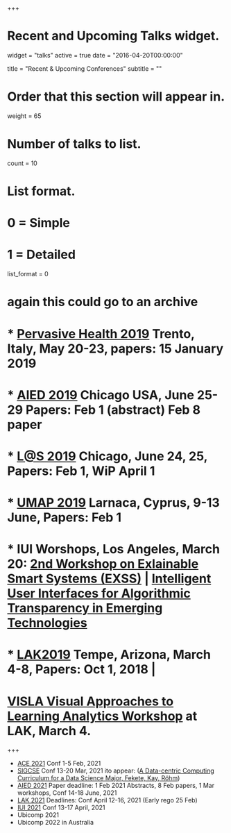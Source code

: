 +++
# Recent and Upcoming Talks widget.
widget = "talks"
active = true
date = "2016-04-20T00:00:00"

title = "Recent & Upcoming Conferences"
subtitle = ""

# Order that this section will appear in.
weight = 65

# Number of talks to list.
count = 10

# List format.
#   0 = Simple
#   1 = Detailed
list_format = 0


# again this could go to an archive
#   * [Pervasive Health 2019](http://pervasivehealth.org/) Trento, Italy, May 20-23, papers: 15 January 2019
#   * [AIED 2019](https://caed-lab.com/aied2019/) Chicago USA, June 25-29 Papers: Feb 1 (abstract) Feb 8 paper
#   * [L@S 2019](https://learningatscale.acm.org/las2019/) Chicago, June 24, 25, Papers: Feb 1, WiP April 1
#   * [UMAP 2019](https://www.um.org/announcements/umap-announcements/34-acm-umap-2019) Larnaca, Cyprus, 9-13 June, Papers: Feb 1
#   * IUI Worshops, Los Angeles, March 20: [2nd Workshop on Exlainable Smart Systems (EXSS)](http://explainablesystems.comp.nus.edu.sg/2019/) | [Intelligent User Interfaces for Algorithmic Transparency in Emerging Technologies](https://iui.acm.org/2019/ws_9_iuiatec.html)
#   * [LAK2019](https://lak19.solaresearch.org/) Tempe, Arizona, March 4-8, Papers: Oct 1, 2018 | 
#   [VISLA Visual Approaches to Learning Analytics Workshop](http://augment.cs.kuleuven.be/visla19/) at LAK, March 4.

+++

* [ACE 2021](https://aceconference.wordpress.com/) Conf 1-5 Feb, 2021
* [SIGCSE](https://sigcse2021.sigcse.org/) Conf 13-20 Mar, 2021 ito appear: ([A Data-centric Computing Curriculum for a Data Science Major, Fekete, Kay, Röhm](https://www.dropbox.com/s/tgnxtnsbzrfouhi/2021_SIGCSE_Fekete_datacurriculum.pdf?dl=0))
* [AIED 2021](https://aied2021.science.uu.nl/general-call-for-papers/) Paper deadline: 1 Feb 2021 Abstracts, 8 Feb papers, 1 Mar workshops, Conf 14-18 June, 2021
* [LAK 2021](https://www.solaresearch.org/events/lak/lak21/) Deadlines: Conf April 12-16, 2021 (Early rego 25 Feb)
* [IUI 2021](https://iui.acm.org/2021/) Conf 13-17 April, 2021
* Ubicomp 2021
* Ubicomp 2022 in Australia
